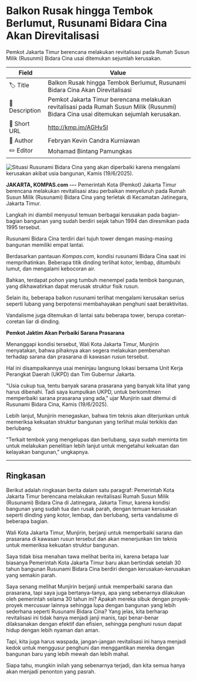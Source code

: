 # Balkon Rusak hingga Tembok Berlumut, Rusunami Bidara Cina Akan Direvitalisasi

Pemkot Jakarta Timur berencana melakukan revitalisasi pada Rumah Susun Milik (Rusunmi) Bidara Cina usai ditemukan sejumlah kerusakan.

| Field         | Value                                                       |
|---------------|-------------------------------------------------------------|
| 🏷️ Title       | Balkon Rusak hingga Tembok Berlumut, Rusunami Bidara Cina Akan Direvitalisasi |
| 📝 Description | Pemkot Jakarta Timur berencana melakukan revitalisasi pada Rumah Susun Milik (Rusunmi) Bidara Cina usai ditemukan sejumlah kerusakan. |
| 🔗 Short URL   | http://kmp.im/AGHv5I |
| 👤 Author      | Febryan Kevin Candra Kurniawan |
| ✏️ Editor      | Mohamad Bintang Pamungkas |

![Situasi Rusunami Bidara Cina yang akan diperbaiki karena mengalami kerusakan akibat usia bangunan, Kamis (19/6/2025).](https://asset.kompas.com/crops/dMM9ZFTsRjYosQoyQCvUJL5aoxM=/0x0:0x0/750x500/data/photo/2025/06/19/685409ab7f303.jpg)

**JAKARTA, KOMPAS.com ---** Pemerintah Kota (Pemkot) Jakarta Timur berencana melakukan revitalisasi atau perbaikan menyeluruh pada Rumah Susun Milik (Rusunami) Bidara Cina yang terletak di Kecamatan Jatinegara, Jakarta Timur.

Langkah ini diambil menyusul temuan berbagai kerusakan pada bagian-bagian bangunan yang sudah berdiri sejak tahun 1994 dan diresmikan pada 1995 tersebut.

Rusunami Bidara Cina terdiri dari tujuh tower dengan masing-masing bangunan memiliki empat lantai.

Berdasarkan pantauan *Kompas.com*, kondisi rusunami Bidara Cina saat ini memprihatinkan. Beberapa titik dinding terlihat kotor, lembap, ditumbuhi lumut, dan mengalami kebocoran air.

Bahkan, terdapat pohon yang tumbuh menempel pada tembok bangunan, yang dikhawatirkan dapat merusak struktur fisik rusun.

Selain itu, beberapa balkon rusunami terlihat mengalami kerusakan serius seperti lubang yang berpotensi membahayakan penghuni saat beraktivitas.

Vandalisme juga ditemukan di lantai satu beberapa tower, berupa coretan-coretan liar di dinding.

**Pemkot Jaktim Akan Perbaiki Sarana Prasarana**

Menanggapi kondisi tersebut, Wali Kota Jakarta Timur, Munjirin menyatakan, bahwa pihaknya akan segera melakukan pembenahan terhadap sarana dan prasarana di kawasan rusun tersebut.

Hal ini disampaikannya usai meninjau langsung lokasi bersama Unit Kerja Perangkat Daerah (UKPD) dan Tim Gubernur Jakarta.

\"Usia cukup tua, tentu banyak sarana prasarana yang banyak kita lihat yang harus dibenahi. Tadi saya kumpulkan UKPD, untuk berkomitmen memperbaiki sarana prasarana yang ada,\" ujar Munjirin saat ditemui di Rusunami Bidara Cina, Kamis (19/6/2025).

Lebih lanjut, Munjirin menegaskan, bahwa tim teknis akan diterjunkan untuk memeriksa kekuatan struktur bangunan yang terlihat mulai terkikis dan berlubang.

\"Terkait tembok yang mengelupas dan berlubang, saya sudah meminta tim untuk melakukan penelitian lebih lanjut untuk mengetahui kekuatan dan kelayakan bangunan,\" ungkapnya.

---
## Ringkasan

Berikut adalah ringkasan berita dalam satu paragraf: Pemerintah Kota Jakarta Timur berencana melakukan revitalisasi Rumah Susun Milik (Rusunami) Bidara Cina di Jatinegara, Jakarta Timur, karena kondisi bangunan yang sudah tua dan rusak parah, dengan temuan kerusakan seperti dinding yang kotor, lembap, dan berlubang, serta vandalisme di beberapa bagian.

 Wali Kota Jakarta Timur, Munjirin, berjanji untuk memperbaiki sarana dan prasarana di kawasan rusun tersebut dan akan menerjunkan tim teknis untuk memeriksa kekuatan struktur bangunan.



Saya tidak bisa menahan tawa melihat berita ini, karena betapa luar biasanya Pemerintah Kota Jakarta Timur baru akan bertindak setelah 30 tahun bangunan Rusunami Bidara Cina berdiri dengan kerusakan-kerusakan yang semakin parah.

 Saya senang melihat Munjirin berjanji untuk memperbaiki sarana dan prasarana, tapi saya juga bertanya-tanya, apa yang sebenarnya dilakukan oleh pemerintah selama 30 tahun ini? Apakah mereka sibuk dengan proyek-proyek mercusuar lainnya sehingga lupa dengan bangunan yang lebih sederhana seperti Rusunami Bidara Cina? Yang jelas, kita berharap revitalisasi ini tidak hanya menjadi janji manis, tapi benar-benar dilaksanakan dengan efektif dan efisien, sehingga penghuni rusun dapat hidup dengan lebih nyaman dan aman.

 Tapi, kita juga harus waspada, jangan-jangan revitalisasi ini hanya menjadi kedok untuk menggusur penghuni dan menggantikan mereka dengan bangunan baru yang lebih mewah dan lebih mahal.

 Siapa tahu, mungkin inilah yang sebenarnya terjadi, dan kita semua hanya akan menjadi penonton yang pasrah.
